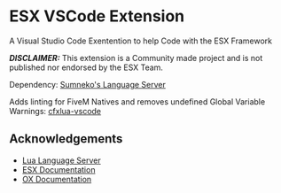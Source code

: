 # ESX VSCode Extension
A Visual Studio Code Exentention to help Code with the ESX Framework

**_DISCLAIMER:_** This extension is a Community made project and is not published nor endorsed by the ESX Team.

Dependency: [Sumneko's Language Server](https://marketplace.visualstudio.com/items?itemName=sumneko.lua)

Adds linting for FiveM Natives and removes undefined Global Variable Warnings: 
[cfxlua-vscode](https://marketplace.visualstudio.com/items?itemName=overextended.cfxlua-vscode)

## Acknowledgements
 - [Lua Language Server](https://github.com/LuaLS/lua-language-server)
 - [ESX Documentation](https://documentation.esx-framework.org/)
 - [OX Documentation](https://overextended.dev/)

